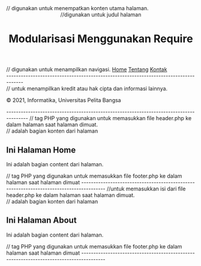 <!DOCTYPE html>
<html lang="en">
<head>
<meta charset="UTF-8">
<title>Contoh Modularisasi</title>
<link href="style.css" rel="stylesheet" type="text/stylesheet"
media="screen" />
</head>
<body>
<div class="container">// digunakan untuk menempatkan konten utama halaman.
<header>//digunakan untuk judul halaman
<h1>Modularisasi Menggunakan Require</h1>
</header>
<nav>// digunakan untuk menampilkan navigasi.
<a href="home.php">Home</a>
<a href="about.php">Tentang</a>
<a href="kontak.php">Kontak</a>
</nav>
-------------------------------------------------------------------------------------
<footer>// untuk menampilkan kredit atau hak cipta dan informasi lainnya.
<p>&copy; 2021, Informatika, Universitas Pelita Bangsa</p>
</footer>
</div>
</body>
</html>
---------------------------------------------------------------------------------------
<?php require('header.php'); ?>// tag PHP yang digunakan untuk memasukkan file header.php ke dalam halaman        saat halaman dimuat.
<div class="content">// adalah bagian konten dari halaman
<h2>Ini Halaman Home</h2>
<p>Ini adalah bagian content dari halaman.</p>
</div>
<?php require('footer.php'); ?>// tag PHP yang digunakan untuk memasukkan file footer.php ke dalam halaman saat halaman dimuat
----------------------------------------------------------------------------------------
<?php require('header.php'); ?>//untuk memasukkan isi dari file header.php ke dalam halaman saat halaman dimuat. 
<div class="content">// adalah bagian konten dari halaman
<h2>Ini Halaman About</h2>
<p>Ini adalah bagian content dari halaman.</p>
</div>
<?php require('footer.php'); ?>// tag PHP yang digunakan untuk memasukkan file footer.php ke dalam halaman saat halaman dimuat
----------------------------------------------------------------------------------------
<?php
$mod = isset($_REQUEST['mod']) ? $_REQUEST['mod'] : 'home'; // Memeriksa apakah 'mod' telah didefinisikan dalam permintaan. Jika tidak, maka mod akan diatur ke 'home' secara default.
switch ($mod) {
    case "home":
        require("home.php");
        break;
    case "about":
        require("about.php"); // File 'about.php' harus disertakan dengan ekstensi file '.php'.
        break;
    default: // Gunakan default untuk menangani semua kasus yang tidak sesuai dengan 'home' atau 'about'.
        require("home.php");
        break;
}
?>